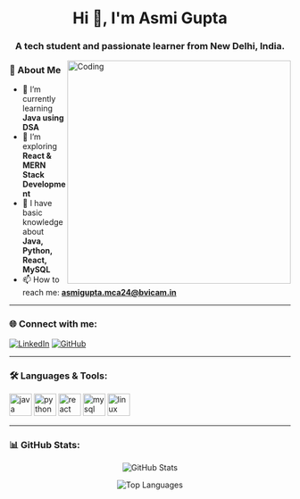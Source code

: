 <h1 align="center">Hi 👋, I'm Asmi Gupta</h1>
<h3 align="center">A tech student and passionate learner from New Delhi, India.</h3>

<img align="right" alt="Coding" width="400" src="https://cdn.dribbble.com/users/1162077/screenshots/3848914/media/320984a9ca58b3c73274c9259ecf6de5.gif">

### 🚀 About Me  
- 🔭 I’m currently learning **Java using DSA**  
- 🌱 I’m exploring **React & MERN Stack Development**  
- 💬 I have basic knowledge about **Java, Python, React, MySQL**  
- 📫 How to reach me: **asmigupta.mca24@bvicam.in**  

---

### **🌐 Connect with me:**
[![LinkedIn](https://img.shields.io/badge/LinkedIn-0A66C2?style=for-the-badge&logo=linkedin&logoColor=white)](https://linkedin.com/in/asmi-gupta)
[![GitHub](https://img.shields.io/badge/GitHub-333?style=for-the-badge&logo=github&logoColor=white)](https://github.com/iamasmigupta)

---

### **🛠️ Languages & Tools:**
<p align="left"> 
  <img src="https://cdn.jsdelivr.net/gh/devicons/devicon/icons/java/java-original.svg" alt="java" width="40" height="40"/>
  <img src="https://cdn.jsdelivr.net/gh/devicons/devicon/icons/python/python-original.svg" alt="python" width="40" height="40"/>
  <img src="https://cdn.jsdelivr.net/gh/devicons/devicon/icons/react/react-original.svg" alt="react" width="40" height="40"/>
  <img src="https://cdn.jsdelivr.net/gh/devicons/devicon/icons/mysql/mysql-original.svg" alt="mysql" width="40" height="40"/>
  <img src="https://cdn.jsdelivr.net/gh/devicons/devicon/icons/linux/linux-original.svg" alt="linux" width="40" height="40"/>
</p>

---

### **📊 GitHub Stats:**
<p align="center">
  <img src="https://github-readme-stats.vercel.app/api?username=iamasmigupta&show_icons=true&theme=radical" alt="GitHub Stats">
</p>
<p align="center">
  <img src="https://github-readme-stats.vercel.app/api/top-langs/?username=iamasmigupta&layout=compact&theme=radical" alt="Top Languages">
</p>

